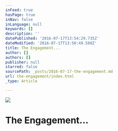 ```yaml
---
inFeed: true
hasPage: true
inNav: false
inLanguage: null
keywords: []
description: ''
datePublished: '2016-07-17T13:54:29.735Z'
dateModified: '2016-07-17T13:50:49.588Z'
title: The Engagement...
author: []
authors: []
publisher: null
starred: false
sourcePath: _posts/2016-07-17-the-engagement.md
url: the-engagement/index.html
_type: Article

---
```

![](https://the-grid-user-content.s3-us-west-2.amazonaws.com/90cb179a-d0da-4473-b65b-709ff3c4484f.jpg)

# The Engagement...